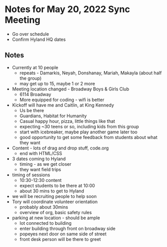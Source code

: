 # Notes for May 20, 2022 Sync Meeting
- Go over schedule
- Confirm Hyland HQ dates

## Notes
- Currently at 10 people
    - repeats - Damarkis, Neyah, Donshanay, Mariah, Makayla (about half the group)
    - may get up to 15, maybe 1 or 2 more
- Meeting location changed - Broadway Boys & Girls Club
    - 6114 Broadway
    - More equipped for coding - wifi is better
- Kickoff will have me and Caitlin, at King Kennedy
    - Us be there
    - Guardians, Habitat for Humanity
    - Casual happy hour, pizza, little things like that
    - expecting ~30 teens or so, including kids from this group
    - start with icebreaker, maybe play another game later too
    - good opportunity to get some feedback from students about what they want
- Content - lots of drag and drop stuff, code.org
    - end with HTML/CSS
- 3 dates coming to Hyland
    - timing - as we get closer
    - they want field trips
- timing of sessions
    - 10:30-12:30 content
    - expect students to be there at 10:00
    - about 30 mins to get to Hyland
- we will be recruiting people to help soon
- Tory will coordinate volunteer orientation
    - probably about 30mins
    - overview of org, basic safety rules
- parking at new location - should be ample
    - lot connected to building
    - enter building through front on broadway side
    - popeyes next door on same side of street
    - front desk person will be there to greet